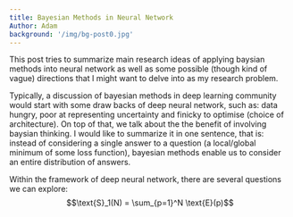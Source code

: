 ```yaml
---
title: Bayesian Methods in Neural Network	 
Author: Adam
background: '/img/bg-post0.jpg'
---
```


This post tries to summarize main research ideas of applying baysian methods into neural network as well as some possible (though kind of vague) directions that I might want to delve into as my research problem. 

Typically, a discussion of bayesian methods in deep learning community would start with some draw backs of deep neural network, such as:  data hungry, poor at representing uncertainty and finicky to optimise (choice of architecture). On top of that, we talk about the the benefit of involving baysian thinking. I would like to summarize it in one sentence, that is: instead of considering a single answer to a question (a local/global minimum of some loss function), bayesian methods enable us to consider an entire distribution of answers. 

Within the framework of deep neural network, there are several questions we can explore:
$$\text{S}_1(N) = \sum_{p=1}^N \text{E}(p)$$

